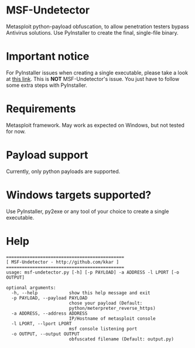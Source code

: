 # MSF-Undetector
Metasploit python-payload obfuscation, to allow penetration testers bypass Antivirus solutions. Use PyInstaller to create the final, single-file binary.

# Important notice
For PyInstaller issues when creating a single executable, please take a look at [this link](https://github.com/kkar/MSF-Undetector/issues/2). This is **NOT** MSF-Undetector's issue. You just have to follow some extra steps with PyInstaller.

# Requirements
Metasploit framework. May work as expected on Windows, but not tested for now.

# Payload support
Currently, only python payloads are supported.

# Windows targets supported?
Use PyInstaller, py2exe or any tool of your choice to create a single executable.

# Help
```
=============================================
[ MSF-Undetector - http://github.com/kkar ]
=============================================
usage: msf-undetector.py [-h] [-p PAYLOAD] -a ADDRESS -l LPORT [-o OUTPUT]

optional arguments:
  -h, --help            show this help message and exit
  -p PAYLOAD, --payload PAYLOAD
                        chose your payload (Default:
                        python/meterpreter_reverse_https)
  -a ADDRESS, --address ADDRESS
                        IP/Hostname of metasploit console
  -l LPORT, --lport LPORT
                        msf console listening port
  -o OUTPUT, --output OUTPUT
                        obfuscated filename (Default: output.py)
```
